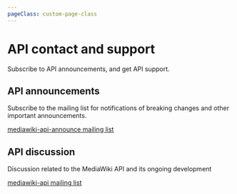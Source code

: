 ```yaml
---
pageClass: custom-page-class
---
```


# API contact and support

Subscribe to API announcements, and get API support.

## API announcements
Subscribe to the mailing list for notifications of breaking changes and other important announcements.

<a href="https://lists.wikimedia.org/hyperkitty/list/mediawiki-api-announce@lists.wikimedia.org/" target="_blank" rel="noopener noreferrer">mediawiki-api-announce mailing list</a>

## API discussion
Discussion related to the MediaWiki API and its ongoing development

<a href="https://lists.wikimedia.org/postorius/lists/mediawiki-api.lists.wikimedia.org/" target="_blank" rel="noopener noreferrer">mediawiki-api mailing list</a>

